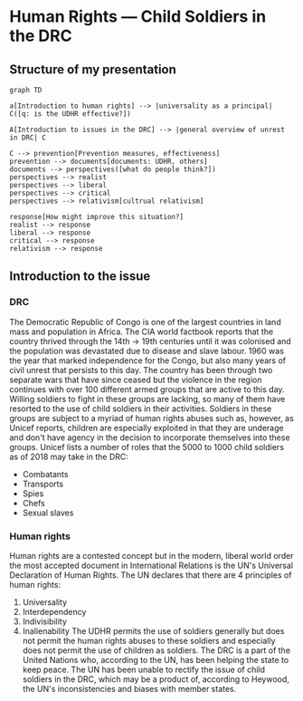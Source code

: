 # Human Rights — Child Soldiers in the DRC
## Structure of my presentation
```mermaid
graph TD

a[Introduction to human rights] --> |universality as a principal| C([q: is the UDHR effective?])

A[Introduction to issues in the DRC] --> |general overview of unrest in DRC| C

C --> prevention[Prevention measures, effectiveness]
prevention --> documents[documents: UDHR, others]
documents --> perspectives([what do people think?])
perspectives --> realist 
perspectives --> liberal
perspectives --> critical
perspectives --> relativism[cultrual relativism]

response[How might improve this situation?]
realist --> response
liberal --> response
critical --> response
relativism --> response

```
## Introduction to the issue
### DRC
The Democratic Republic of Congo is one of the largest countries in land mass and population in Africa. The CIA world factbook reports that the country thrived through the 14th -> 19th centuries until it was colonised and the population was devastated due to disease and slave labour. 1960 was the year that marked independence for the Congo, but also many years of civil unrest that persists to this day. The country has been through two separate wars that have since ceased but the violence in the region continues with over 100 different armed groups that are active to this day. Willing soldiers to fight in these groups are lacking, so many of them have resorted to the use of child soldiers in their activities. Soldiers in these groups are subject to a myriad of human rights abuses such as, however, as Unicef reports, children are especially exploited in that they are underage and don't have agency in the decision to incorporate themselves into these groups. Unicef lists a number of roles that the 5000 to 1000 child soldiers as of 2018 may take in the DRC:
- Combatants
- Transports
- Spies
- Chefs
- Sexual slaves
### Human rights
Human rights are a contested concept but in the modern, liberal world order the most accepted document in International Relations is the UN's Universal Declaration of Human Rights. The UN declares that there are 4 principles of human rights: 
1. Universality
2. Interdependency
3. Indivisibility
4. Inalienability
The UDHR permits the use of soldiers generally but does not permit the human rights abuses to these soldiers and especially does not permit the use of children as soldiers. The DRC is a part of the United Nations who, according to the UN, has been helping the state to keep peace. The UN has been unable to rectify the issue of child soldiers in the DRC, which may be a product of, according to Heywood, the UN's inconsistencies and biases with member states.
